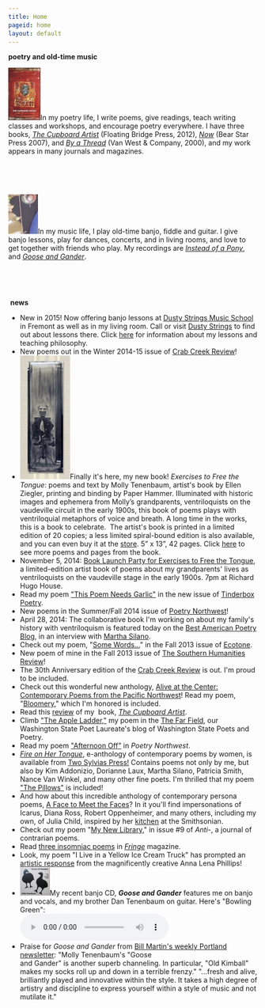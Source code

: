 ```yaml
---
title: Home
pageid: home
layout: default
---
```


<p><strong>poetry and old-time music</strong></p>
<p><img width="65" height="106" src="/uploads/images/CupboardArtist_cover-final_33percent.jpg" class=" floatL" alt="" />In my poetry life, I write poems, give readings, teach writing classes and workshops, and encourage poetry everywhere. I have three books, <a href="/poems/books.html"><em>The Cupboard Artist</em></a> (Floating Bridge Press, 2012), <a href="poems/books.html"><em>Now</em></a> (Bear Star Press 2007), and <a href="poems/books.html"><em>By a Thread</em></a> (Van West & Company, 2000), and my work appears in many journals and magazines.</p>
<p><br />
 </p>
<p><br />
<img width="60" height="80" alt="" class="imgBorder floatL" src="uploads/images/tubaphone peghead.jpg" />In my music life, I play old-time banjo, fiddle and guitar. I give banjo lessons, play for dances, concerts, and in living rooms, and love to get together with friends who play. My recordings are <a href="music/index.html"><em>Instead of a Pony</em></a>, and <a href="music/index.html"><em>Goose and Gander</em></a>.</p>
<p> </p>
<p> </p>
<p> <b>news</b></p>
<ul>
<li>New in 2015! Now offering banjo lessons at <a href="http://store.dustystrings.com/t-3-ms-PL-banjo.aspx?skinid=4">Dusty Strings Music School</a> in Fremont as well as in my living room. Call or visit <a href="http://store.dustystrings.com/t-3-ms-workshophome.aspx">Dusty Strings</a> to find out about lessons there. Click <a href="/music/banjo-lessons.html" rel="Text_Window">here</a> for information about my lessons and teaching philosophy.</li>
<li>New poems out in the Winter 2014-15 issue of <a href="http://www.crabcreekreview.org/">Crab Creek Review</a>!</li>
<li><img src="uploads/images/cover.jpg" width="101" height="250" class=" floatL" alt="" />Finally it's here, my new book! <em>Exercises to Free the Tongue</em>: poems and text by Molly Tenenbaum, artist's book by Ellen Ziegler, printing and binding by Paper Hammer. Illuminated with historic images and ephemera from Molly’s grandparents, ventriloquists on the vaudeville circuit in the early 1900s, this book of poems plays with ventriloquial metaphors of voice and breath. A long time in the works, this is a book to celebrate.  The artist's book is printed in a limited edition of 20 copies; a less limited spiral-bound edition is also available, and you can even buy it at the <a href="store/index.html">store</a>. 5” x 13”, 42 pages. Click <a href="/poems/ExercisesExcerpts.html" title="Pages from Exercises to Free the Tongue">here</a> to see more poems and pages from the book.</li>
<li>November 5, 2014: <a href="https://www.facebook.com/events/825149020849455/">Book Launch Party for Exercises to Free the Tongue</a>, a limited-edition artist book of poems about my grandparents' lives as ventriloquists on the vaudeville stage in the early 1900s. 7pm at Richard Hugo House.</li>
<li>Read my poem <a href="http://www.tinderboxpoetry.com/this-poem-needs-garlic">"This Poem Needs Garlic"</a> in the new issue of <a href="http://www.tinderboxpoetry.com/">Tinderbox Poetry</a>.</li>
<li>New poems in the Summer/Fall 2014 issue of <a href="http://www.poetrynw.org/issue-cover/the-social-media-issue-2014/">Poetry Northwest</a>!</li>
<li>April 28, 2014: The collaborative book I'm working on about my family's history with ventriloquism is featured today on the <a href="http://blog.bestamericanpoetry.com/the_best_american_poetry/2014/04/molly-tenenbaum-poet-ellen-ziegler-artist--1.html">Best American Poetry Blog</a>, in an interview with <a href="http://bluepositive.blogspot.com/2014/04/guest-blogging-this-week-at-best.html">Martha Silano</a>.</li>
<li>Check out my poem, "<a href="http://www.ecotonejournal.com/index.php/articles/details/some_words_acid_extinction_are_pasted_to_the_undersides_of_others">Some Words...</a>" in the Fall 2013 issue of <a href="http://www.ecotonejournal.com/index.php/issues/toc/ecotone_16/">Ecotone</a>.</li>
<li>New poem of mine in the Fall 2013 issue of <a href="http://www.cla.auburn.edu/shr/">The Southern Humanities Review</a>!</li>
<li>The 30th Anniversary edition of the <a href="http://www.amazon.com/Crab-Creek-Review-Anniversary-Issue/dp/1490487107">Crab Creek Review</a> is out. I'm proud to be included.</li>
<li>Check out this wonderful new anthology, <a href="http://ooligan.pdx.edu/poetry/alive-at-the-center/">Alive at the Center: Contemporary Poems from the Pacific Northwest</a>! Read my poem, "<a href="/poems/Bloomery.html">Bloomery</a>," which I'm honored is included.</li>
<li>Read this <a target="_blank" href="http://www.ronslate.com/seventeen_poets_recommend_new_recent_titles">review</a> of my  book, <a href="http://www.scn.org/floatingbridge/cupboard.html"><em>The Cupboard Artist</em></a>.</li>
<li>Climb <a href="http://kathleenflenniken.com/blog/?p=167">"The Apple Ladder,"</a> my poem in the <a href="http://kathleenflenniken.com/blog/">The Far Field</a>, our Washington State Poet Laureate's blog of Washington State Poets and Poetry.</li>
<li>Read my poem <a href="http://www.poetrynw.org/2012/01/molly-tenenbaum-afternoon-off/" target="_blank">"Afternoon Off"</a> in <em>Poetry Northwest</em>.</li>
<li><a href="http://twosylviaspress.com/fire-on-her-tongue.html"><em>Fire on Her Tongue</em></a>, e-anthology of contemporary poems by women, is available from <a href="http://twosylviaspress.com/fire-on-her-tongue.html">Two Sylvias Press!</a> Contains poems not only by me, but also by Kim Addonizio, Dorianne Laux, Martha Silano, Patricia Smith, Nance Van Winkel, and many other fine poets. I'm thrilled that my poem <a href="/poems/ThePillows.html">"The Pillows"</a> is included!</li>
<li>And how about this incredible anthology of contemporary persona poems, <a href="http://www.uakron.edu/uapress/browse-books/book-details/index.dot?id=2337015">A Face to Meet the Faces</a>? In it you'll find impersonations of Icarus, Diana Ross, Robert Oppenheimer, and many others, including my own, of Julia Child, inspired by her <a href="http://amhistory.si.edu/juliachild/">kitchen</a> at the Smithsonian.</li>
<li>Check out my poem "<a target="_blank" href="http://anti-poetry.com/anti/tenenbaummo/">My New Library</a>," in issue #9 of <em>Anti-</em>, a journal of contrarian poems.</li>
<li>Read <a href="http://www.fringemagazine.org/lit/poetry/my-flannel-civilization-and-two-more-poems/">three insomniac poems</a> in <a href="http://www.fringemagazine.org/"><em>Fringe</em></a> magazine.</li>
<li>Look, my poem "I Live in a Yellow Ice Cream Truck" has prompted an <a target="_blank" href="http://delirioushem.blogspot.com/2009/09/anna-lena-phillips-boots-bottles.html">artistic response</a> from the magnificently creative Anna Lena Phillips!</li>
<li><img width="60" height="57" alt="" class="imgBorder floatL" src="uploads/images/Goose and Gander.jpg" />My recent banjo CD, <strong><em>Goose and Gander</em></strong> features me on banjo and vocals, and my brother Dan Tenenbaum on guitar. Here's "Bowling Green": 
<div>
<audio controls>
<source src='/uploads/mp3/01 Bowling Green.mp3'>
Your browser does not support the audio element.
Please use an HTML5-compatible browser.
</audio>
</div>
</li>
<li>Praise for <em>Goose and Gander</em> from <a href="http://www.bubbaguitar.com/newsletter.html" target="_blank">Bill Martin's weekly Portland newsletter</a>: "Molly Tenenbaum's "Goose<br />
and Gander" is another superb channeling. In particular, "Old Kimball" makes my socks roll up and down in a terrible frenzy." "...fresh and alive, brilliantly played and innovative within the style. It takes a high degree of artistry and discipline to express yourself within a style of music and not mutilate it."</li>
</ul>
<p> </p>
